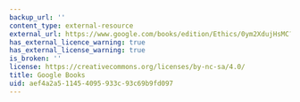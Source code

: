 ```yaml
---
backup_url: ''
content_type: external-resource
external_url: https://www.google.com/books/edition/Ethics/0ym2XdujHsMC?hl=en&gbpv=1
has_external_licence_warning: true
has_external_license_warning: true
is_broken: ''
license: https://creativecommons.org/licenses/by-nc-sa/4.0/
title: Google Books
uid: aef4a2a5-1145-4095-933c-93c69b9fd097
---
```

